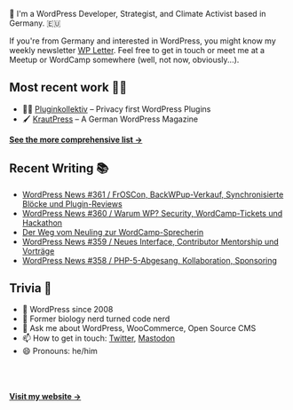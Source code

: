 👋 I'm a WordPress Developer, Strategist, and Climate Activist based in Germany. 🇪🇺

If you're from Germany and interested in WordPress, you might know my weekly newsletter [WP Letter](https://wpletter.de/). Feel free to get in touch or meet me at a Meetup or WordCamp somewhere (well, not now, obviously...).


## Most recent work 👷‍♂️

- 👨‍💻 [Pluginkollektiv](https://github.com/pluginkollektiv) – Privacy first WordPress Plugins
- 🖌️ [KrautPress](https://krautpress.de) – A German WordPress Magazine

**[See the more comprehensive list &rarr;](https://simonkraft.com/what-i-do)**


## Recent Writing 📚

<!-- BLOG-POST-LIST:START -->
- [WordPress News #361 / FrOSCon, BackWPup-Verkauf, Synchronisierte Blöcke und Plugin-Reviews](https://feed.wpletter.de/link/14399/16306341/361)
- [WordPress News #360 / Warum WP? Security, WordCamp-Tickets und Hackathon](https://feed.wpletter.de/link/14399/16256948/360)
- [Der Weg vom Neuling zur WordCamp-Sprecherin](https://feed.krautpress.de/link/14419/16242959/neuling-zu-sprecherin)
- [WordPress News #359 / Neues Interface, Contributor Mentorship und Vorträge](https://feed.wpletter.de/link/14399/16242975/359)
- [WordPress News #358 / PHP-5-Abgesang, Kollaboration, Sponsoring](https://feed.wpletter.de/link/14399/16229379/358)
<!-- BLOG-POST-LIST:END -->


## Trivia 🤪

- 👴 WordPress since 2008
- 🌱 Former biology nerd turned code nerd
- 💬 Ask me about WordPress, WooCommerce, Open Source CMS
- 📫 How to get in touch: [Twitter](https://twitter.com/krafit), [Mastodon](https://dewp.space/@simon)
- 😄 Pronouns: he/him

<br/><br/><br/>
**[Visit my website &rarr;](https://simonkraft.com)**